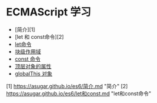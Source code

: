 # ECMAScript 学习

- [简介][1]
- [let 和 const命令][2]
 - [let命令](https://asugar.github.io/es6/let命令.md)
 - [块级作用域](https://asugar.github.io/es6/块级作用域.md)
 - [const 命令](https://asugar.github.io/es6/const命令.md)
 - [顶层对象的属性](https://asugar.github.io/es6/顶层对象的属性.md)
 - [globalThis 对象](https://asugar.github.io/es6/globalThis对象.md)



[1] https://asugar.github.io/es6/简介.md "简介"
[2] https://asugar.github.io/es6/let和const.md "let和const命令"
